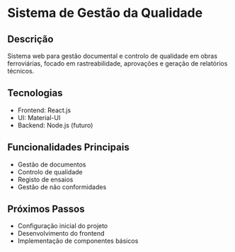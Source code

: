 # Sistema de Gestão da Qualidade

## Descrição
Sistema web para gestão documental e controlo de qualidade em obras ferroviárias, focado em rastreabilidade, aprovações e geração de relatórios técnicos.

## Tecnologias
- Frontend: React.js
- UI: Material-UI
- Backend: Node.js (futuro)

## Funcionalidades Principais
- Gestão de documentos
- Controlo de qualidade
- Registo de ensaios
- Gestão de não conformidades

## Próximos Passos
- Configuração inicial do projeto
- Desenvolvimento do frontend
- Implementação de componentes básicos
